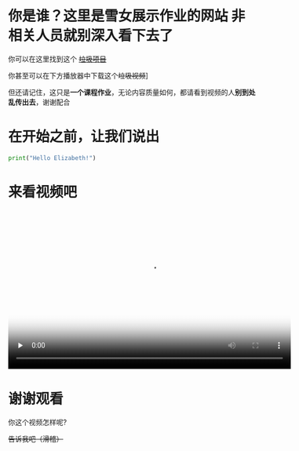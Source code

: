 # 你是谁？这里是雪女展示作业的网站 非相关人员就别深入看下去了

你可以在这里找到这个 [~~垃圾项目~~](https://github.com/jnu1906/1205_Rmakedown_demo/edit/gh-pages/index.md)

你甚至可以在下方播放器中下载这个~~垃圾视频~~]

但还请记住，这只是**一个课程作业**，无论内容质量如何，都请看到视频的人**别到处乱传出去**，谢谢配合

# 在开始之前，让我们说出
```py
print("Hello Elizabeth!")
```

# 来看视频吧
<video id="video" controls="" preload="none" poster="menu.png" width='576' height='324'>
      <source id="mp4" src="video01.mp4" type="video/mp4">
</video>

# 谢谢观看
你这个视频怎样呢?

~~告诉我吧（滑稽）~~
